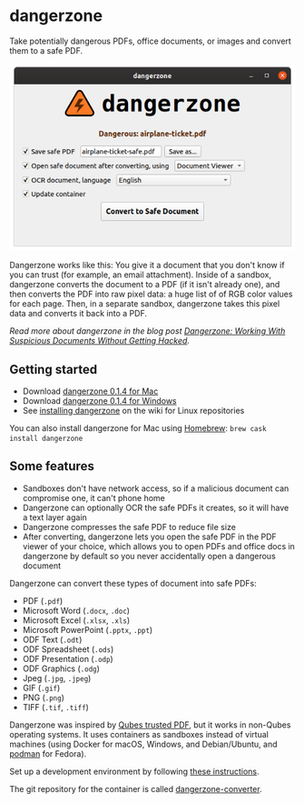 # dangerzone

Take potentially dangerous PDFs, office documents, or images and convert them to a safe PDF.

![Screenshot](./assets/screenshot.png)

Dangerzone works like this: You give it a document that you don't know if you can trust (for example, an email attachment). Inside of a sandbox, dangerzone converts the document to a PDF (if it isn't already one), and then converts the PDF into raw pixel data: a huge list of of RGB color values for each page. Then, in a separate sandbox, dangerzone takes this pixel data and converts it back into a PDF.

_Read more about dangerzone in the blog post [Dangerzone: Working With Suspicious Documents Without Getting Hacked](https://tech.firstlook.media/dangerzone-working-with-suspicious-documents-without-getting-hacked)._

## Getting started

- Download [dangerzone 0.1.4 for Mac](https://github.com/firstlookmedia/dangerzone/releases/download/v0.1.4/Dangerzone.0.1.4.dmg)
- Download [dangerzone 0.1.4 for Windows](https://github.com/firstlookmedia/dangerzone/releases/download/v0.1.4/Dangerzone.0.1.4.msi)
- See [installing dangerzone](https://github.com/firstlookmedia/dangerzone/wiki/Installing-Dangerzone) on the wiki for Linux repositories

You can also install dangerzone for Mac using [Homebrew](https://brew.sh/): `brew cask install dangerzone`

## Some features

- Sandboxes don't have network access, so if a malicious document can compromise one, it can't phone home
- Dangerzone can optionally OCR the safe PDFs it creates, so it will have a text layer again
- Dangerzone compresses the safe PDF to reduce file size
- After converting, dangerzone lets you open the safe PDF in the PDF viewer of your choice, which allows you to open PDFs and office docs in dangerzone by default so you never accidentally open a dangerous document

Dangerzone can convert these types of document into safe PDFs:

- PDF (`.pdf`)
- Microsoft Word (`.docx`, `.doc`)
- Microsoft Excel (`.xlsx`, `.xls`)
- Microsoft PowerPoint (`.pptx`, `.ppt`)
- ODF Text (`.odt`)
- ODF Spreadsheet (`.ods`)
- ODF Presentation (`.odp`)
- ODF Graphics (`.odg`)
- Jpeg (`.jpg`, `.jpeg`)
- GIF (`.gif`)
- PNG (`.png`)
- TIFF (`.tif`, `.tiff`)

Dangerzone was inspired by [Qubes trusted PDF](https://blog.invisiblethings.org/2013/02/21/converting-untrusted-pdfs-into-trusted.html), but it works in non-Qubes operating systems. It uses containers as sandboxes instead of virtual machines (using Docker for macOS, Windows, and Debian/Ubuntu, and [podman](https://podman.io/) for Fedora).

Set up a development environment by following [these instructions](/BUILD.md).

The git repository for the container is called [dangerzone-converter](https://github.com/firstlookmedia/dangerzone-converter).
